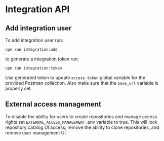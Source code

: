 # Integration API

## Add integration user

To add integration user run:

```shell
npm run integration:add
```

to generate a integration token run:

```shell
npm run integration:token
```

Use generated token to update `access_token` global variable for the provided
Postman collection. Also make sure that the `base_url` variable is properly set.

## External access management

To disable the ability for users to create repositories and manage access rights
set `EXTERNAL_ACCESS_MANAGEMENT` .env variable to true. This will lock
repository catalog UI access, remove the ability to clone repositories, and
remove user management UI.
